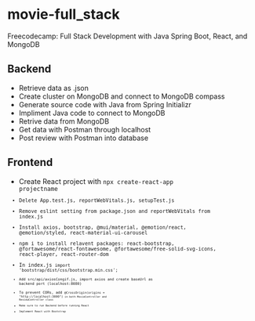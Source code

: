 # movie-full_stack
Freecodecamp: Full Stack Development with Java Spring Boot, React, and MongoDB

## Backend
* Retrieve data as .json
* Create cluster on MongoDB and connect to MongoDB compass
* Generate source code with Java from Spring Initializr
* Impliment Java code to connect to MongoDB
* Retrive data from MongoDB
* Get data with Postman through localhost
* Post review with Postman into database

## Frontend
* Create React project with <code>npx create-react-app projectname<code/>
* Delete App.test.js, reportWebVitals.js, setupTest.js
* Remove eslint setting from package.json and reportWebVitals from index.js
* Install axios, bootstrap, @mui/material, @emotion/react, @emotion/styled, react-material-ui-carousel
* npm i to install relavent packages: react-bootstrap, @fortawesome/react-fontawesome, @fortawesome/free-solid-svg-icons, react-player, react-router-dom
* In index.js <code>import 'bootstrap/dist/css/bootstrap.min.css';<code/>
* Add src/api/axiosCongif.js, import axios and create baseUrl as backend port (localhost:8080)
* To prevent CORs, add <code>@CrossOrigin(origins = "http://localhost:3000")<code/> in both MovieController and ReviewController class
* Make sure to run Backend before running React
* Implement React with Bootstrap